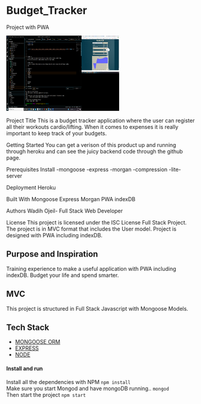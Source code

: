 # Budget_Tracker
Project with PWA


<img src= "./public/image/appImage.png" width="300" height="200">




Project Title
This is a budget tracker application where the user can register all their workouts cardio/lifting.
When it comes to expenses it is really important to keep track of your budgets. 

Getting Started
You can get a verison of this product up and running through heroku and can see the juicy backend code through the github
page.

Prerequisites
Install
-mongoose
-express
-morgan
-compression
-lite-server


Deployment
Heroku

Built With
Mongoose
Express
Morgan
PWA
indexDB


Authors
Wadih Ojeil- Full Stack Web Developer

License
This project is licensed under the ISC License
Full Stack Project. The project is in MVC format that includes the User model. Project is designed with PWA including indexDB.

## Purpose and Inspiration
Training experience to make a useful application with PWA including indexDB. Budget your life and spend smarter.

## MVC
This project is structured in Full Stack Javascript with Mongoose Models. 



## Tech Stack
+ [MONGOOSE ORM](https://www.npmjs.com/package/mongoose)
+ [EXPRESS](https://www.npmjs.com/package/express)
+ [NODE](https://nodejs.org/en/)

#### Install and run
Install all the dependencies with NPM
`npm install` <br>
Make sure you start Mongod and have mongoDB running..
`mongod` <br>
Then start the project
`npm start`





